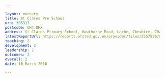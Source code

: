 ```yaml
---

layout: nursery
title: St Clares Pre School
urn: 305317
postcode: CH4 8HX
address: St Clares Primary School, Hawthorne Road, Lache, Cheshire, CH4 8HX
latestReportUrl: https://reports.ofsted.gov.uk/provider/files/2557836/urn/305317.pdf
teaching: 2
development: 2
leadership: 2
outcomes: 2
overall: 2
date: 10 March 2016

---
```

